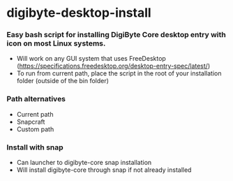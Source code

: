 # digibyte-desktop-install
### Easy bash script for installing DigiByte Core desktop entry with icon on most Linux systems.


- Will work on any GUI system that uses FreeDesktop (https://specifications.freedesktop.org/desktop-entry-spec/latest/)
- To run from current path, place the script in the root of your installation folder (outside of the bin folder)

### Path alternatives
- Current path
- Snapcraft
- Custom path

### Install with snap
- Can launcher to digibyte-core snap installation
- Will install digibyte-core through snap if not already installed